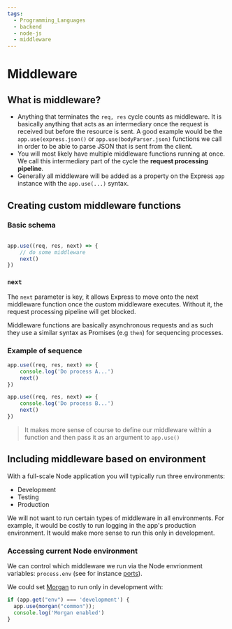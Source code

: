 ```yaml
---
tags:
  - Programming_Languages
  - backend
  - node-js
  - middleware
---
```


# Middleware 
## What is middleware?

* Anything that terminates the `req, res` cycle counts as middleware. It is basically anything that acts as an intermediary once the request is received but before the resource is sent. A good example would be the `app.use(express.json()` or `app.use(bodyParser.json)` functions we call in order to be able to parse JSON that is sent from the client. 
* You will most likely have multiple middleware functions running at once. We call this intermediary part of the cycle the **request processing pipeline**. 
* Generally all middleware will be added as a property on the Express `app` instance with the `app.use(...)` syntax. 

## Creating custom middleware functions

### Basic schema

````js

app.use((req, res, next) => {
 	// do some middleware
	next()
})

````

### `next`

The `next` parameter is key, it allows Express to move onto the next middleware function once the custom middleware executes. Without it, the request processing pipeline will get blocked.

Middleware functions are basically asynchronous requests and as such they use a similar syntax as Promises (e.g `then`) for sequencing processes. 

### Example of sequence

```js
app.use((req, res, next) => {
    console.log('Do process A...')	
	next()
})

app.use((req, res, next) => {
    console.log('Do process B...')	
	next()
})

```

> It makes more sense of course to define our middleware within a function and then pass it as an argument to `app.use()`

## Including middleware based on environment 
With a full-scale Node application you will typically run three environments:
* Development
* Testing
* Production

We will not want to run certain types of middleware in all environments. For example, it would be costly to run logging in the app's production environment. It would make more sense to run this only in development.

### Accessing current Node environment
 We can control which middleware we run via the Node envrionment variables: `process.env` (see for instance [ports](./Ports.md)).

We could set [Morgan](/Programming_Languages/NodeJS/Modules/Third_party/Morgan.md) to run only in development with:

```js
if (app.get("env") === 'development') {
  app.use(morgan("common"));
  console.log('Morgan enabled')
}
```
